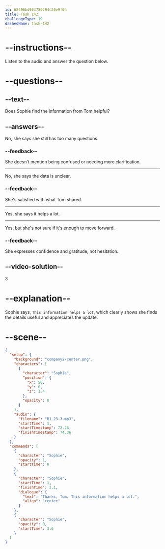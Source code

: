 ```yaml
---
id: 68496bd903780294c20e9f0a
title: Task 142
challengeType: 19
dashedName: task-142
---
```


<!-- (audio) Sophie: Thanks, Tom. This information helps a lot. -->

# --instructions--

Listen to the audio and answer the question below.

# --questions--

## --text--

Does Sophie find the information from Tom helpful?

## --answers--

No, she says she still has too many questions.

### --feedback--

She doesn't mention being confused or needing more clarification.

---

No, she says the data is unclear.

### --feedback--

She's satisfied with what Tom shared.

---

Yes, she says it helps a lot.

---

Yes, but she's not sure if it's enough to move forward.

### --feedback--

She expresses confidence and gratitude, not hesitation.

## --video-solution--

3

# --explanation--

Sophie says, `This information helps a lot`, which clearly shows she finds the details useful and appreciates the update.

# --scene--

```json
{
  "setup": {
    "background": "company2-center.png",
    "characters": [
      {
        "character": "Sophie",
        "position": {
          "x": 50,
          "y": 0,
          "z": 1.4
        },
        "opacity": 0
      }
    ],
    "audio": {
      "filename": "B1_23-3.mp3",
      "startTime": 1,
      "startTimestamp": 72.26,
      "finishTimestamp": 74.36
    }
  },
  "commands": [
    {
      "character": "Sophie",
      "opacity": 1,
      "startTime": 0
    },
    {
      "character": "Sophie",
      "startTime": 1,
      "finishTime": 3.1,
      "dialogue": {
        "text": "Thanks, Tom. This information helps a lot.",
        "align": "center"
      }
    },
    {
      "character": "Sophie",
      "opacity": 0,
      "startTime": 3.6
    }
  ]
}
```
